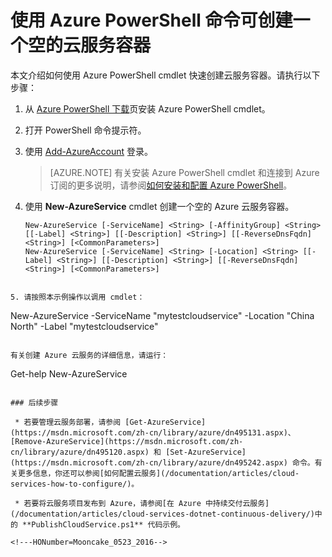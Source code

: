 <properties
   pageTitle="使用 PowerShell 创建云服务容器 | Azure"
   description="本文说明如何使用 PowerShell 创建云服务容器。该容器承载 Web 角色和辅助角色。"
   services="cloud-services"
   documentationCenter=".net"
   authors="cawaMS"
   manager="timlt"
   editor=""/>

<tags
   ms.service="cloud-services"
   ms.devlang="dotnet"
   ms.topic="article"
   ms.tgt_pltfrm="powershell"
   ms.workload="na"
   ms.date="07/29/2016"
   wacn.date="09/26/2016"
   ms.author="cawa"/>

# 使用 Azure PowerShell 命令可创建一个空的云服务容器
本文介绍如何使用 Azure PowerShell cmdlet 快速创建云服务容器。请执行以下步骤：

1. 从 [Azure PowerShell 下载](http://aka.ms/webpi-azps)页安装 Azure PowerShell cmdlet。
2. 打开 PowerShell 命令提示符。
3. 使用 [Add-AzureAccount](https://msdn.microsoft.com/zh-cn/library/dn495128.aspx) 登录。

    > [AZURE.NOTE] 有关安装 Azure PowerShell cmdlet 和连接到 Azure 订阅的更多说明，请参阅[如何安装和配置 Azure PowerShell](/documentation/articles/powershell-install-configure/)。

4. 使用 **New-AzureService** cmdlet 创建一个空的 Azure 云服务容器。

    ```
    New-AzureService [-ServiceName] <String> [-AffinityGroup] <String> [[-Label] <String>] [[-Description] <String>] [[-ReverseDnsFqdn] <String>] [<CommonParameters>]
    New-AzureService [-ServiceName] <String> [-Location] <String> [[-Label] <String>] [[-Description] <String>] [[-ReverseDnsFqdn] <String>] [<CommonParameters>]
```

5. 请按照本示例操作以调用 cmdlet：
```
New-AzureService -ServiceName "mytestcloudservice" -Location "China North" -Label "mytestcloudservice"
```

有关创建 Azure 云服务的详细信息，请运行：
```
Get-help New-AzureService
```

### 后续步骤

 * 若要管理云服务部署，请参阅 [Get-AzureService](https://msdn.microsoft.com/zh-cn/library/azure/dn495131.aspx)、[Remove-AzureService](https://msdn.microsoft.com/zh-cn/library/azure/dn495120.aspx) 和 [Set-AzureService](https://msdn.microsoft.com/zh-cn/library/azure/dn495242.aspx) 命令。有关更多信息，你还可以参阅[如何配置云服务](/documentation/articles/cloud-services-how-to-configure/)。

 * 若要将云服务项目发布到 Azure，请参阅[在 Azure 中持续交付云服务](/documentation/articles/cloud-services-dotnet-continuous-delivery/)中的 **PublishCloudService.ps1** 代码示例。

<!---HONumber=Mooncake_0523_2016-->
